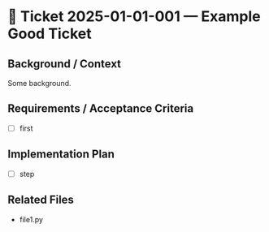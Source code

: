 # 🚧  Ticket 2025-01-01-001 — Example Good Ticket

## Background / Context
Some background.

## Requirements / Acceptance Criteria
- [ ] first

## Implementation Plan
- [ ] step

## Related Files
- file1.py

